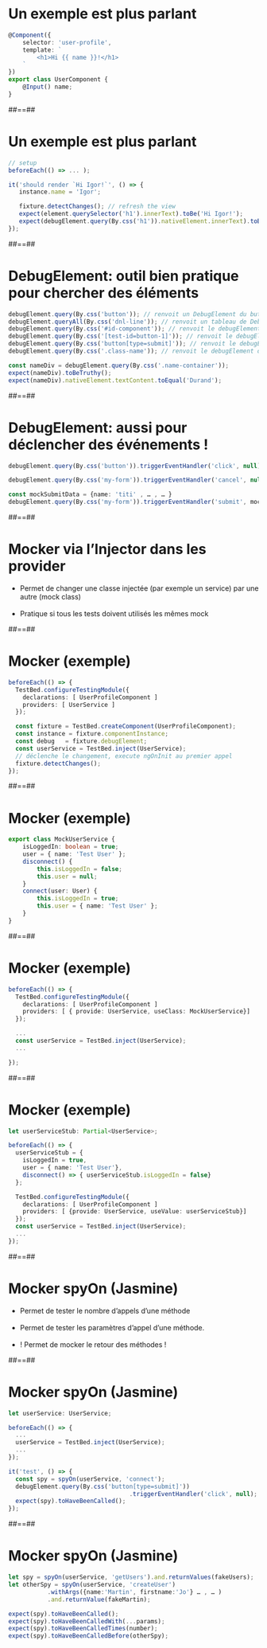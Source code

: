 <!-- .slide: class="with-code inconsolata" -->

# Un exemple est plus parlant

```typescript
@Component({
    selector: 'user-profile',
    template: `
        <h1>Hi {{ name }}!</h1>
    `
})
export class UserComponent {
    @Input() name;
}
```

<!-- .element: class="big-code" -->

##==##

<!-- .slide: class="with-code inconsolata" -->

# Un exemple est plus parlant

```typescript
// setup
beforeEach(() => ... );

it('should render `Hi Igor!`', () => {
   instance.name = 'Igor';

   fixture.detectChanges(); // refresh the view
   expect(element.querySelector('h1').innerText).toBe('Hi Igor!');
   expect(debugElement.query(By.css('h1')).nativeElement.innerText).toBe('Hi Igor!');
});
```

<!-- .element: class="big-code" -->

##==##

<!-- .slide: class="with-code inconsolata" -->

# DebugElement: outil bien pratique pour chercher des éléments

```typescript
debugElement.query(By.css('button')); // renvoit un DebugElement du button
debugElement.queryAll(By.css('dnl-line')); // renvoit un tableau de DebugElement
debugElement.query(By.css('#id-component')); // renvoit le debugElement du composant portant l’id 'id-component'
debugElement.query(By.css('[test-id=button-1]')); // renvoit le debugElement du premier composant ayant un attribut css test-id avec la valeur 'button-1'
debugElement.query(By.css('button[type=submit]')); // renvoit le debugElement du premier button ayant l’attribut 'type' avec la valeur 'submit'
debugElement.query(By.css('.class-name')); // renvoit le debugElement du premier element ayant la classe css 'class-name'

const nameDiv = debugElement.query(By.css('.name-container'));
expect(nameDiv).toBeTruthy();
expect(nameDiv).nativeElement.textContent.toEqual('Durand');
```

<!-- .element: class="big-code" -->

##==##

<!-- .slide: class="with-code inconsolata" -->
# DebugElement: aussi pour déclencher des événements !

```typescript
debugElement.query(By.css('button')).triggerEventHandler('click', null);

debugElement.query(By.css('my-form')).triggerEventHandler('cancel', null);

const mockSubmitData = {name: 'titi' , … , … }
debugElement.query(By.css('my-form')).triggerEventHandler('submit', mockSubmitData);
```

<!-- .element: class="big-code" -->

##==##

<!-- .slide -->
# Mocker via l’Injector dans les provider

-   Permet de changer une classe injectée (par exemple un service) par une autre (mock class)<br><br>
-   Pratique si tous les tests doivent utilisés les mêmes mock

##==##

<!-- .slide: class="with-code inconsolata" -->

# Mocker (exemple)

```typescript
beforeEach(() => {
  TestBed.configureTestingModule({
    declarations: [ UserProfileComponent ]
    providers: [ UserService ]
  });

  const fixture = TestBed.createComponent(UserProfileComponent);
  const instance = fixture.componentInstance;
  const debug   = fixture.debugElement;
  const userService = TestBed.inject(UserService);
  // déclenche le changement, execute ngOnInit au premier appel
  fixture.detectChanges();
});
```

<!-- .element: class="big-code" -->

##==##

<!-- .slide: class="with-code inconsolata" -->

# Mocker (exemple)

```typescript
export class MockUserService {
    isLoggedIn: boolean = true;
    user = { name: 'Test User' };
    disconnect() {
        this.isLoggedIn = false;
        this.user = null;
    }
    connect(user: User) {
        this.isLoggedIn = true;
        this.user = { name: 'Test User' };
    }
}
```

<!-- .element: class="big-code" -->

##==##

<!-- .slide: class="with-code inconsolata" -->

# Mocker (exemple)

```typescript
beforeEach(() => {
  TestBed.configureTestingModule({
    declarations: [ UserProfileComponent ]
    providers: [ { provide: UserService, useClass: MockUserService}]
  });

  ...
  const userService = TestBed.inject(UserService);
  ...

});
```

<!-- .element: class="big-code" -->

##==##

<!-- .slide: class="with-code inconsolata" -->

# Mocker (exemple)

```typescript
let userServiceStub: Partial<UserService>;

beforeEach(() => {
  userServiceStub = {
    isLoggedIn = true,
    user = { name: 'Test User'},
	disconnect() => { userServiceStub.isLoggedIn = false}
  };

  TestBed.configureTestingModule({
    declarations: [ UserProfileComponent ]
    providers: [ {provide: UserService, useValue: userServiceStub}]
  });
  const userService = TestBed.inject(UserService);
  ...
});
```

<!-- .element: class="medium-code" -->

##==##

<!-- .slide: class="with-code inconsolata" -->

# Mocker spyOn (Jasmine)

-   Permet de tester le nombre d’appels d’une méthode<br><br>
-   Permet de tester les paramètres d’appel d’une méthode.<br><br>
-   ! Permet de mocker le retour des méthodes !

<!-- .element: class="big-code" -->

##==##

<!-- .slide: class="with-code inconsolata" -->

# Mocker spyOn (Jasmine)

```typescript
let userService: UserService;

beforeEach(() => {
  ...
  userService = TestBed.inject(UserService);
  ...
});

it('test', () => {
  const spy = spyOn(userService, 'connect');
  debugElement.query(By.css('button[type=submit]'))
                                  .triggerEventHandler('click', null);
  expect(spy).toHaveBeenCalled();
});
```

<!-- .element: class="big-code" -->

##==##

<!-- .slide: class="with-code inconsolata" -->

# Mocker spyOn (Jasmine)

```typescript
let spy = spyOn(userService, 'getUsers').and.returnValues(fakeUsers);
let otherSpy = spyOn(userService, 'createUser')
           .withArgs({name:'Martin', firstname:'Jo'} … , … )
           .and.returnValue(fakeMartin);

expect(spy).toHaveBeenCalled();
expect(spy).toHaveBeenCalledWith(...params);
expect(spy).toHaveBeenCalledTimes(number);
expect(spy).toHaveBeenCalledBefore(otherSpy);

```

<!-- .element: class="big-code" -->
